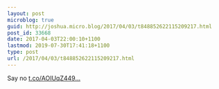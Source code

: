 ```yaml
---
layout: post
microblog: true
guid: http://joshua.micro.blog/2017/04/03/t848852622115209217.html
post_id: 33668
date: 2017-04-03T22:00:10+1100
lastmod: 2019-07-30T17:41:18+1100
type: post
url: /2017/04/03/t848852622115209217.html
---
```

Say no [t.co/AOIUqZ449...](https://t.co/AOIUqZ449b)
